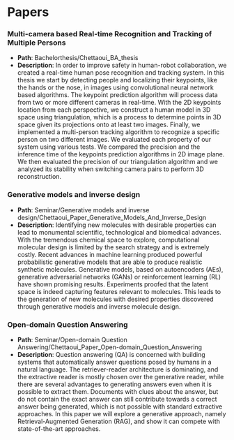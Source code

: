 # Papers

### Multi-camera based Real-time Recognition and Tracking of Multiple Persons
- __Path__: Bachelorthesis/Chettaoui_BA_thesis  
- __Description__: In order to improve safety in human-robot collaboration, we created a real-time human pose recognition and tracking system. In this thesis we start by detecting people and localizing their keypoints, like the hands or the nose, in images using convolutional neural network based algorithms. The keypoint prediction algorithm will process data from two or more different cameras in real-time. With the 2D keypoints location from each perspective, we construct a human model in 3D space using triangulation, which is a process to determine points in 3D space given its projections onto at least two images. Finally, we implemented a multi-person tracking algorithm to recognize a specific person on two different images. We evaluated each property of our system using various tests. We compared the precision and the inference time of the keypoints prediction algorithms in 2D image plane. We then evaluated the precision of our triangulation algorithm and we analyzed its stability when switching camera pairs to perform 3D reconstruction.

### Generative models and inverse design
- __Path__: Seminar/Generative models and inverse design/Chettaoui_Paper_Generative_Models_And_Inverse_Design  
- __Description__: Identifying new molecules with desirable properties can lead to monumental scientific, technological
and biomedical advances. With the tremendous chemical space to explore, computational
molecular design is limited by the search strategy and is extremely costly. Recent
advances in machine learning produced powerful probabilistic generative models that are able
to produce realistic synthetic molecules. Generative models, based on autoencoders (AEs),
generative adversarial networks (GANs) or reinforcement learning (RL) have shown promising
results. Experiments proofed that the latent space is indeed capturing features relevant to
molecules. This leads to the generation of new molecules with desired properties discovered
through generative models and inverse molecule design.

### Open-domain Question Answering
- __Path__: Seminar/Open-domain Question Answering/Chettaoui_Paper_Open-domain_Question_Answering  
- __Description__: Question answering (QA) is concerned with building systems that automatically answer
questions posed by humans in a natural language.
The retriever-reader architecture is dominating,
and the extractive reader is mostly chosen
over the generative reader, while there are
several advantages to generating answers even
when it is possible to extract them. Documents
with clues about the answer, but do not contain
the exact answer can still contribute towards a
correct answer being generated, which is not
possible with standard extractive approaches.
In this paper we will explore a generative approach,
namely Retrieval-Augmented Generation
(RAG), and show it can compete with
state-of-the-art approaches.
